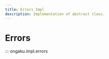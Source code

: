 ```yaml
---
title: Errors Impl
description: Implementation of abstract class.
---
```


# Errors

::: ongaku.impl.errors